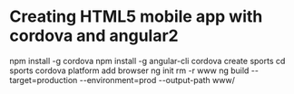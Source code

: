 # Creating HTML5 mobile app with cordova and angular2 

npm install -g cordova
npm install -g angular-cli
cordova create sports
cd sports
cordova platform add browser
ng init
rm -r www
ng build --target=production --environment=prod --output-path www/
